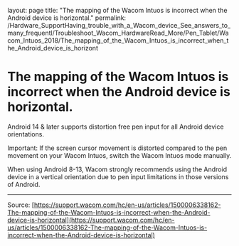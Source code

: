 layout: page
title: "The mapping of the Wacom Intuos is incorrect when the Android device is horizontal."
permalink: /Hardware_SupportHaving_trouble_with_a_Wacom_device_See_answers_to_many_frequentl/Troubleshoot_Wacom_HardwareRead_More/Pen_Tablet/Wacom_Intuos_2018/The_mapping_of_the_Wacom_Intuos_is_incorrect_when_the_Android_device_is_horizont

# The mapping of the Wacom Intuos is incorrect when the Android device is horizontal.

Android 14 & later supports distortion free pen input for all Android device orientations.


Important: If the screen cursor movement is distorted compared to the pen movement on your Wacom Intuos, switch the Wacom Intuos mode manually.


When using Android 8-13, Wacom strongly recommends using the Android device in a vertical orientation due to pen input limitations in those versions of Android.

---
Source: [https://support.wacom.com/hc/en-us/articles/1500006338162-The-mapping-of-the-Wacom-Intuos-is-incorrect-when-the-Android-device-is-horizontal](https://support.wacom.com/hc/en-us/articles/1500006338162-The-mapping-of-the-Wacom-Intuos-is-incorrect-when-the-Android-device-is-horizontal)
